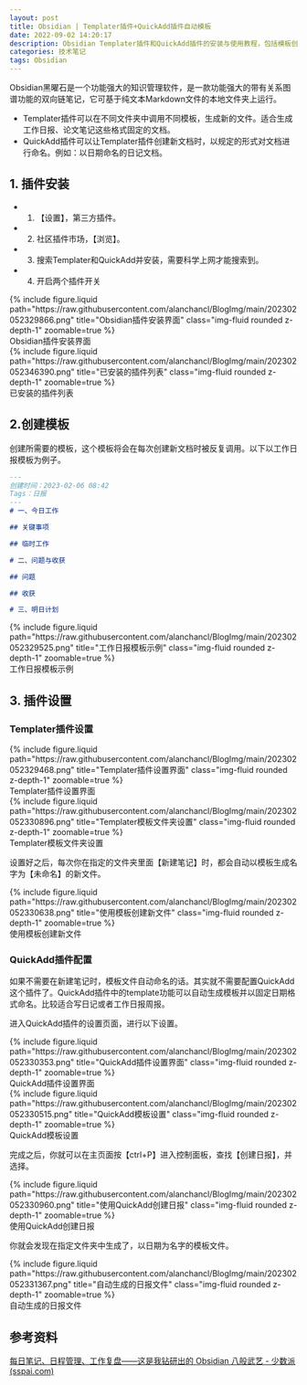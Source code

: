 ```yaml
---
layout: post
title: Obsidian | Templater插件+QuickAdd插件自动模板
date: 2022-09-02 14:20:17
description: Obsidian Templater插件和QuickAdd插件的安装与使用教程，包括模板创建和自动命名功能
categories: 技术笔记
tags: Obsidian
---
```

Obsidian黑曜石是一个功能强大的知识管理软件，是一款功能强大的带有关系图谱功能的双向链笔记，它可基于纯文本Markdown文件的本地文件夹上运行。

- Templater插件可以在不同文件夹中调用不同模板，生成新的文件。适合生成工作日报、论文笔记这些格式固定的文档。
- QuickAdd插件可以让Templater插件创建新文档时，以规定的形式对文档进行命名。例如：以日期命名的日记文档。

## 1. 插件安装
- 1. 【设置】，第三方插件。
- 2. 社区插件市场，【浏览】。
- 3. 搜索Templater和QuickAdd并安装，需要科学上网才能搜索到。
- 4. 开启两个插件开关

<div class="row mt-3">
    <div class="col-sm mt-3 mt-md-0">
        {% include figure.liquid path="https://raw.githubusercontent.com/alanchancl/BlogImg/main/202302052329866.png" title="Obsidian插件安装界面" class="img-fluid rounded z-depth-1" zoomable=true %}
    </div>
</div>
<div class="caption">Obsidian插件安装界面</div>

<div class="row mt-3">
    <div class="col-sm mt-3 mt-md-0">
        {% include figure.liquid path="https://raw.githubusercontent.com/alanchancl/BlogImg/main/202302052346390.png" title="已安装的插件列表" class="img-fluid rounded z-depth-1" zoomable=true %}
    </div>
</div>
<div class="caption">已安装的插件列表</div>

## 2.创建模板

创建所需要的模板，这个模板将会在每次创建新文档时被反复调用。以下以工作日报模板为例子。

~~~ markdown
---
创建时间：2023-02-06 08:42
Tags：日报
---
# 一、今日工作

## 关键事项

## 临时工作

# 二、问题与收获

## 问题

## 收获

# 三、明日计划
~~~

<div class="row mt-3">
    <div class="col-sm mt-3 mt-md-0">
        {% include figure.liquid path="https://raw.githubusercontent.com/alanchancl/BlogImg/main/202302052329525.png" title="工作日报模板示例" class="img-fluid rounded z-depth-1" zoomable=true %}
    </div>
</div>
<div class="caption">工作日报模板示例</div>

## 3. 插件设置

### Templater插件设置
<div class="row mt-3">
    <div class="col-sm mt-3 mt-md-0">
        {% include figure.liquid path="https://raw.githubusercontent.com/alanchancl/BlogImg/main/202302052329468.png" title="Templater插件设置界面" class="img-fluid rounded z-depth-1" zoomable=true %}
    </div>
</div>
<div class="caption">Templater插件设置界面</div>

<div class="row mt-3">
    <div class="col-sm mt-3 mt-md-0">
        {% include figure.liquid path="https://raw.githubusercontent.com/alanchancl/BlogImg/main/202302052330896.png" title="Templater模板文件夹设置" class="img-fluid rounded z-depth-1" zoomable=true %}
    </div>
</div>
<div class="caption">Templater模板文件夹设置</div>

设置好之后，每次你在指定的文件夹里面【新建笔记】时，都会自动以模板生成名字为【未命名】的新文件。

<div class="row mt-3">
    <div class="col-sm mt-3 mt-md-0">
        {% include figure.liquid path="https://raw.githubusercontent.com/alanchancl/BlogImg/main/202302052330638.png" title="使用模板创建新文件" class="img-fluid rounded z-depth-1" zoomable=true %}
    </div>
</div>
<div class="caption">使用模板创建新文件</div>

### QuickAdd插件配置

如果不需要在新建笔记时，模板文件自动命名的话。其实就不需要配置QuickAdd这个插件了。QuickAdd插件中的template功能可以自动生成模板并以固定日期格式命名。比较适合写日记或者工作日报周报。

进入QuickAdd插件的设置页面，进行以下设置。

<div class="row mt-3">
    <div class="col-sm mt-3 mt-md-0">
        {% include figure.liquid path="https://raw.githubusercontent.com/alanchancl/BlogImg/main/202302052330353.png" title="QuickAdd插件设置界面" class="img-fluid rounded z-depth-1" zoomable=true %}
    </div>
</div>
<div class="caption">QuickAdd插件设置界面</div>

<div class="row mt-3">
    <div class="col-sm mt-3 mt-md-0">
        {% include figure.liquid path="https://raw.githubusercontent.com/alanchancl/BlogImg/main/202302052330515.png" title="QuickAdd模板设置" class="img-fluid rounded z-depth-1" zoomable=true %}
    </div>
</div>
<div class="caption">QuickAdd模板设置</div>

完成之后，你就可以在主页面按【ctrl+P】进入控制面板，查找【创建日报】，并选择。

<div class="row mt-3">
    <div class="col-sm mt-3 mt-md-0">
        {% include figure.liquid path="https://raw.githubusercontent.com/alanchancl/BlogImg/main/202302052330960.png" title="使用QuickAdd创建日报" class="img-fluid rounded z-depth-1" zoomable=true %}
    </div>
</div>
<div class="caption">使用QuickAdd创建日报</div>

你就会发现在指定文件夹中生成了，以日期为名字的模板文件。

<div class="row mt-3">
    <div class="col-sm mt-3 mt-md-0">
        {% include figure.liquid path="https://raw.githubusercontent.com/alanchancl/BlogImg/main/202302052331367.png" title="自动生成的日报文件" class="img-fluid rounded z-depth-1" zoomable=true %}
    </div>
</div>
<div class="caption">自动生成的日报文件</div>

## 参考资料
[每日笔记、日程管理、工作复盘——这是我钻研出的 Obsidian 八般武艺 - 少数派 (sspai.com)](https://sspai.com/post/72385)
